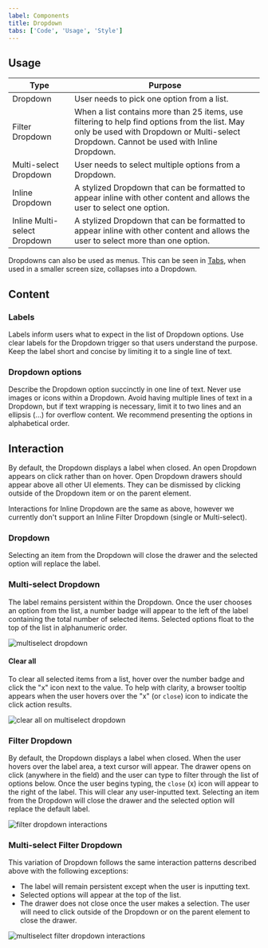 ```yaml
---
label: Components
title: Dropdown
tabs: ['Code', 'Usage', 'Style']
---
```


## Usage

| Type                         | Purpose                                                                                                                                                                                  |
| ---------------------------- | ---------------------------------------------------------------------------------------------------------------------------------------------------------------------------------------- |
| Dropdown                     | User needs to pick one option from a list.                                                                                                                                               |
| Filter Dropdown              | When a list contains more than 25 items, use filtering to help find options from the list. May only be used with Dropdown or Multi-select Dropdown. Cannot be used with Inline Dropdown. |
| Multi-select Dropdown        | User needs to select multiple options from a Dropdown.                                                                                                                                   |
| Inline Dropdown              | A stylized Dropdown that can be formatted to appear inline with other content and allows the user to select one option.                                                                  |
| Inline Multi-select Dropdown | A stylized Dropdown that can be formatted to appear inline with other content and allows the user to select more than one option.                                                        |

Dropdowns can also be used as menus. This can be seen in [Tabs](/components/tabs), when used in a smaller screen size, collapses into a Dropdown.

## Content

### Labels

Labels inform users what to expect in the list of Dropdown options. Use clear labels for the Dropdown trigger so that users understand the purpose. Keep the label short and concise by limiting it to a single line of text.

### Dropdown options

Describe the Dropdown option succinctly in one line of text. Never use images or icons within a Dropdown. Avoid having multiple lines of text in a Dropdown, but if text wrapping is necessary, limit it to two lines and an ellipsis (...) for overflow content. We recommend presenting the options in alphabetical order.

## Interaction

By default, the Dropdown displays a label when closed. An open Dropdown appears on click rather than on hover. Open Dropdown drawers should appear above all other UI elements. They can be dismissed by clicking outside of the Dropdown item or on the parent element.

Interactions for Inline Dropdown are the same as above, however we currently don't support an Inline Filter Dropdown (single or Multi-select).

### Dropdown

Selecting an item from the Dropdown will close the drawer and the selected option will replace the label.

### Multi-select Dropdown

The label remains persistent within the Dropdown. Once the user chooses an option from the list, a number badge will appear to the left of the label containing the total number of selected items. Selected options float to the top of the list in alphanumeric order.

![multiselect dropdown](images/dropdown-usage-1.png)

#### Clear all

To clear all selected items from a list, hover over the number badge and click the "x" icon next to the value. To help with clarity, a browser tooltip appears when the user hovers over the "x" (or `close`) icon to indicate the click action results.

![clear all on multiselect dropdown](images/dropdown-usage-2.png)

### Filter Dropdown

By default, the Dropdown displays a label when closed. When the user hovers over the label area, a text cursor will appear. The drawer opens on click (anywhere in the field) and the user can type to filter through the list of options below. Once the user begins typing, the `close` (x) icon will appear to the right of the label. This will clear any user-inputted text. Selecting an item from the Dropdown will close the drawer and the selected option will replace the default label.

![filter dropdown interactions](images/dropdown-usage-3.png)

### Multi-select Filter Dropdown

This variation of Dropdown follows the same interaction patterns described above with the following exceptions:

- The label will remain persistent except when the user is inputting text.
- Selected options will appear at the top of the list.
- The drawer does not close once the user makes a selection. The user will need to click outside of the Dropdown or on the parent element to close the drawer.

![multiselect filter dropdown interactions](images/dropdown-usage-4.png)
